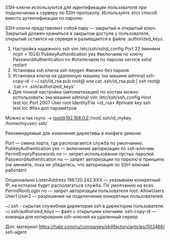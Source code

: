 SSH-ключи используются для идентификации пользователя при подключении к серверу по SSH-протоколу. Используйте этот способ вместо аутентификации по паролю.

SSH-ключи представляют собой пару — закрытый и открытый ключ. Закрытый должен храниться в закрытом доступе у пользователя, открытый остается на сервере и размещается в файле .authorized_keys.



1. Настройка надежного ssh
vim /etc/ssh/sshd_config
    Port 22 (меняем порт > 1024)
    PubkeyAuthentication yes #включаем по ключу
    PasswordAuthentication no #отключаем по паролю
service sshd restart
2. Установка ssh ключа
    ssh-keygen #можно без пароля
3. Установка ключа на удаленную машину (на машине admina)
    ssh-copy-id -i ~/.ssh/id_rsa.pub root@<ip>
    или
    cat .ssh/id_rsa.pub | ssh root@<ip> 'cat >> .ssh/authorized_keys'
4. Для тонкой настройки (автоматизация) по хостам можно использовать: (на машине admina)
vim /etc/ssh/ssh_config
    Host test.loc
    Port 2007
    User root
    IdentityFile <id_rsa> #private key
ssh test.loc #без доп параметров


Можно и так
rsync -v root@192.168.0.2:/root/.ssh/id_mykey /home/myuser/.ssh/


Рекомендуемые для изменения директивы в конфиге демоне:

Port — смена порта, где располагается служба по умолчанию.
PubkeyAuthentication yes — включение авторизации по ssh-ключам.
PermitEmptyPasswords no — запрет использования пустых паролей.
PasswordAuthentication no — запрет авторизации по паролю в принципе.  (не меняйте, пока не убедитесь, что авторизация по SSH-ключам работает)

Опционально
ListenAddress 188.120.242.XXX — указываем конкретный IP, на котором будет располагаться служба. По умолчанию на всех.
PermitRootLogin no — запрет авторизации пользователя root.
AllowUsers User1 User2 — разрешение на подключение конкретных пользователей.

~/.ssh - скрытая служебная директория ssh в директории пользователя.
~/.ssh/authorized_keys — файл с открытыми ключами.
ssh-copy-id — команда для копирования ssh-ключей на удаленный сервер


Доп. материал 
https://habr.com/ru/companies/skillfactory/articles/503466/ ssh-agent